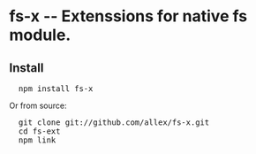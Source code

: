 # fs-x -- Extenssions for native fs module.

## Install

<pre>
  npm install fs-x
</pre>

Or from source:

<pre>
  git clone git://github.com/allex/fs-x.git 
  cd fs-ext
  npm link
</pre>

